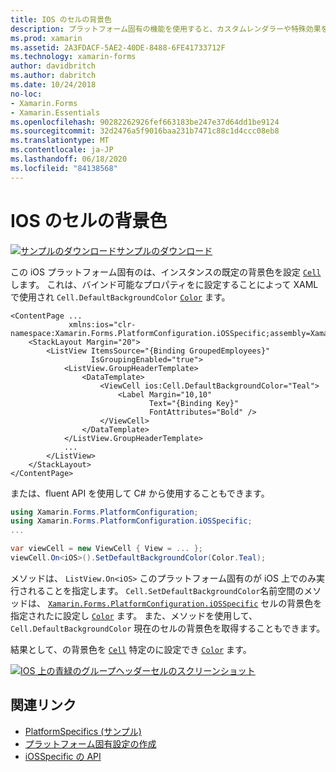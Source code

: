 ```yaml
---
title: IOS のセルの背景色
description: プラットフォーム固有の機能を使用すると、カスタムレンダラーや特殊効果を実装することなく、特定のプラットフォームでのみ使用できる機能を使用できます。 この記事では、ios のセルの既定の背景色を設定する iOS プラットフォーム固有のを使用する方法について説明します。
ms.prod: xamarin
ms.assetid: 2A3FDACF-5AE2-40DE-8488-6FE41733712F
ms.technology: xamarin-forms
author: davidbritch
ms.author: dabritch
ms.date: 10/24/2018
no-loc:
- Xamarin.Forms
- Xamarin.Essentials
ms.openlocfilehash: 90282262926fef663183be247e37d64dd1be9124
ms.sourcegitcommit: 32d2476a5f9016baa231b7471c88c1d4ccc08eb8
ms.translationtype: MT
ms.contentlocale: ja-JP
ms.lasthandoff: 06/18/2020
ms.locfileid: "84138568"
---
```

# <a name="cell-background-color-on-ios"></a>IOS のセルの背景色

[![サンプルのダウンロード](~/media/shared/download.png)サンプルのダウンロード](https://docs.microsoft.com/samples/xamarin/xamarin-forms-samples/userinterface-platformspecifics)

この iOS プラットフォーム固有のは、インスタンスの既定の背景色を設定 [`Cell`](xref:Xamarin.Forms.Cell) します。 これは、バインド可能なプロパティをに設定することによって XAML で使用され `Cell.DefaultBackgroundColor` [`Color`](xref:Xamarin.Forms.Color) ます。

```xaml
<ContentPage ...
             xmlns:ios="clr-namespace:Xamarin.Forms.PlatformConfiguration.iOSSpecific;assembly=Xamarin.Forms.Core">
    <StackLayout Margin="20">
        <ListView ItemsSource="{Binding GroupedEmployees}"
                  IsGroupingEnabled="true">
            <ListView.GroupHeaderTemplate>
                <DataTemplate>
                    <ViewCell ios:Cell.DefaultBackgroundColor="Teal">
                        <Label Margin="10,10"
                               Text="{Binding Key}"
                               FontAttributes="Bold" />
                    </ViewCell>
                </DataTemplate>
            </ListView.GroupHeaderTemplate>
            ...
        </ListView>
    </StackLayout>
</ContentPage>
```

または、fluent API を使用して C# から使用することもできます。

```csharp
using Xamarin.Forms.PlatformConfiguration;
using Xamarin.Forms.PlatformConfiguration.iOSSpecific;
...

var viewCell = new ViewCell { View = ... };
viewCell.On<iOS>().SetDefaultBackgroundColor(Color.Teal);
```

メソッドは、 `ListView.On<iOS>` このプラットフォーム固有のが iOS 上でのみ実行されることを指定します。 `Cell.SetDefaultBackgroundColor`名前空間のメソッドは、 [`Xamarin.Forms.PlatformConfiguration.iOSSpecific`](xref:Xamarin.Forms.PlatformConfiguration.iOSSpecific) セルの背景色を指定されたに設定し [`Color`](xref:Xamarin.Forms.Color) ます。 また、メソッドを使用して、 `Cell.DefaultBackgroundColor` 現在のセルの背景色を取得することもできます。

結果として、の背景色を [`Cell`](xref:Xamarin.Forms.Cell) 特定のに設定でき [`Color`](xref:Xamarin.Forms.Color) ます。

[![IOS 上の青緑のグループヘッダーセルのスクリーンショット](cell-background-color-images/group-header-cell-color.png "緑色のグループヘッダーセルを含む ListView")](cell-background-color-images/group-header-cell-color-large.png#lightbox "緑色のグループヘッダーセルを含む ListView")

## <a name="related-links"></a>関連リンク

- [PlatformSpecifics (サンプル)](https://docs.microsoft.com/samples/xamarin/xamarin-forms-samples/userinterface-platformspecifics)
- [プラットフォーム固有設定の作成](~/xamarin-forms/platform/platform-specifics/index.md#creating-platform-specifics)
- [iOSSpecific の API](xref:Xamarin.Forms.PlatformConfiguration.iOSSpecific)
